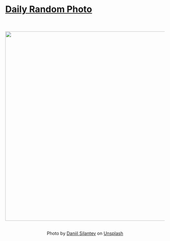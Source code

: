 # [Daily Random Photo](https://www.dailyrandomphoto.com/)

<div align="center">
  <br>
  <br>
  <a href="https://www.dailyrandomphoto.com/p/2024/2024-01-24/"><img src="https://images.unsplash.com/photo-1704739308671-96dd994617d8?crop=entropy&cs=tinysrgb&fit=max&fm=jpg&ixid=M3w3NzUwOHwwfDF8cmFuZG9tfHx8fHx8fHx8MTcwNjA1NjMxN3w&ixlib=rb-4.0.3&q=80&w=1080" width="600px"></a>
  <br>
  <br>
  <p class="has-text-grey">Photo by <a href="https://unsplash.com/@betagamma?utm_source=Daily%20Random%20Photo&amp;utm_medium=referral" target="_blank" rel="noopener noreferrer">Daniil Silantev</a> on <a href="https://unsplash.com/photos/a-group-of-pine-trees-covered-in-snow-iiWTPnjbcno?utm_source=Daily%20Random%20Photo&amp;utm_medium=referral" target="_blank" rel="noopener noreferrer">Unsplash</a></p>
</div>
